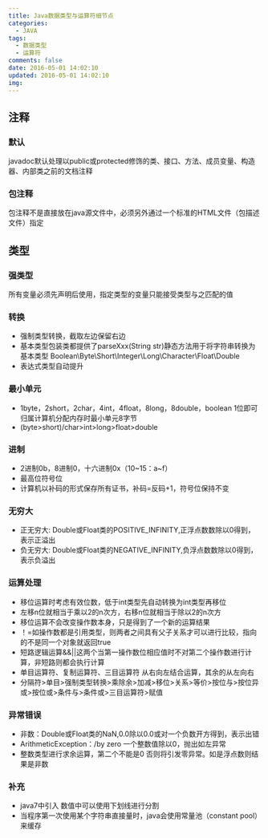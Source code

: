 ```yaml
---
title: Java数据类型与运算符细节点
categories:
  - JAVA
tags:
  - 数据类型
  - 运算符
comments: false
date: 2016-05-01 14:02:10
updated: 2016-05-01 14:02:10
img:
---
```

## 注释
### 默认
javadoc默认处理以public或protected修饰的类、接口、方法、成员变量、构造器、内部类之前的文档注释
### 包注释
包注释不是直接放在java源文件中，必须另外通过一个标准的HTML文件（包描述文件）指定

## 类型
### 强类型
所有变量必须先声明后使用，指定类型的变量只能接受类型与之匹配的值
### 转换
- 强制类型转换，截取左边保留右边
- 基本类型包装类都提供了parseXxx(String str)静态方法用于将字符串转换为基本类型 Boolean\Byte\Short\Integer\Long\Character\Float\Double
- 表达式类型自动提升

### 最小单元
- 1byte，2short，2char，4int，4float，8long，8double，boolean 1位即可归属计算机分配内存时最小单元8字节
- (byte>short)/char>int>long>float>double

### 进制
- 2进制0b，8进制0，十六进制0x（10~15：a~f）
- 最高位符号位 
- 计算机以补码的形式保存所有证书，补码=反码+1，符号位保持不变

### 无穷大
- 正无穷大: Double或Float类的POSITIVE_INFINITY,正浮点数数除以0得到，表示正溢出
- 负无穷大: Double或Float类的NEGATIVE_INFINITY,负浮点数数除以0得到，表示负溢出

### 运算处理
- 移位运算时考虑有效位数，低于int类型先自动转换为int类型再移位
- 左移n位就相当于乘以2的n次方，右移n位就相当于除以2的n次方
- 移位运算不会改变操作数本身，只是得到了一个新的运算结果
- ！=如操作数都是引用类型，则两者之间具有父子关系才可以进行比较，指向的不是同一个对象就返回true
- 短路逻辑运算&&\||这两个当第一操作数位相应值时不对第二个操作数进行计算，非短路则都会执行计算
- 单目运算符、复制运算符、三目运算符 从右向左结合运算，其余的从左向右
- 分隔符>单目>强制类型转换>乘除余>加减>移位>关系>等价>按位与>按位异或>按位或>条件与>条件或>三目运算符>赋值

### 异常错误
- 非数：Double或Float类的NaN,0.0除以0.0或对一个负数开方得到，表示出错
- ArithmeticException：/by zero   一个整数值除以0，抛出如左异常
- 整数类型进行求余运算，第二个不能是0 否则将引发零异常。如是浮点数则结果是非数

### 补充
- java7中引入 数值中可以使用下划线进行分割
- 当程序第一次使用某个字符串直接量时，java会使用常量池（constant pool）来缓存